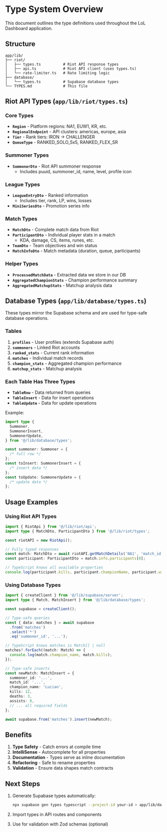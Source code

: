 # Type System Overview

This document outlines the type definitions used throughout the LoL Dashboard application.

## Structure

```
app/lib/
├── riot/
│   ├── types.ts          # Riot API response types
│   ├── api.ts            # Riot API client (uses types.ts)
│   └── rate-limiter.ts   # Rate limiting logic
├── database/
│   └── types.ts          # Supabase database types
└── TYPES.md              # This file
```

## Riot API Types (`app/lib/riot/types.ts`)

### Core Types

- **`Region`** - Platform regions: NA1, EUW1, KR, etc.
- **`RegionalEndpoint`** - API clusters: americas, europe, asia
- **`Tier`** - Rank tiers: IRON → CHALLENGER
- **`QueueType`** - RANKED_SOLO_5x5, RANKED_FLEX_SR

### Summoner Types

- **`SummonerDto`** - Riot API summoner response
  - Includes puuid, summoner_id, name, level, profile icon

### League Types

- **`LeagueEntryDto`** - Ranked information
  - Includes tier, rank, LP, wins, losses
- **`MiniSeriesDto`** - Promotion series info

### Match Types

- **`MatchDto`** - Complete match data from Riot
- **`ParticipantDto`** - Individual player stats in a match
  - KDA, damage, CS, items, runes, etc.
- **`TeamDto`** - Team objectives and win status
- **`MatchInfoDto`** - Match metadata (duration, queue, participants)

### Helper Types

- **`ProcessedMatchData`** - Extracted data we store in our DB
- **`AggregatedChampionStats`** - Champion performance summary
- **`AggregatedMatchupStats`** - Matchup analysis data

## Database Types (`app/lib/database/types.ts`)

These types mirror the Supabase schema and are used for type-safe database operations.

### Tables

1. **`profiles`** - User profiles (extends Supabase auth)
2. **`summoners`** - Linked Riot accounts
3. **`ranked_stats`** - Current rank information
4. **`matches`** - Individual match records
5. **`champion_stats`** - Aggregated champion performance
6. **`matchup_stats`** - Matchup analysis

### Each Table Has Three Types

- **`TableRow`** - Data returned from queries
- **`TableInsert`** - Data for insert operations
- **`TableUpdate`** - Data for update operations

Example:

```typescript
import type {
  Summoner,
  SummonerInsert,
  SummonerUpdate,
} from '@/lib/database/types';

const summoner: Summoner = {
  /* full row */
};
const toInsert: SummonerInsert = {
  /* insert data */
};
const toUpdate: SummonerUpdate = {
  /* update data */
};
```

## Usage Examples

### Using Riot API Types

```typescript
import { RiotApi } from '@/lib/riot/api';
import type { MatchDto, ParticipantDto } from '@/lib/riot/types';

const riotAPI = new RiotApi();

// Fully typed responses
const match: MatchDto = await riotAPI.getMatchDetails('NA1', 'match_id');
const participant: ParticipantDto = match.info.participants[0];

// TypeScript knows all available properties
console.log(participant.kills, participant.championName, participant.win);
```

### Using Database Types

```typescript
import { createClient } from '@/lib/supabase/server';
import type { Match, MatchInsert } from '@/lib/database/types';

const supabase = createClient();

// Type-safe queries
const { data: matches } = await supabase
  .from('matches')
  .select('*')
  .eq('summoner_id', '...');

// TypeScript knows matches is Match[] | null
matches?.forEach((match: Match) => {
  console.log(match.champion_name, match.kills);
});

// Type-safe inserts
const newMatch: MatchInsert = {
  summoner_id: '...',
  match_id: '...',
  champion_name: 'Lucian',
  kills: 12,
  deaths: 3,
  assists: 8,
  // ... all required fields
};

await supabase.from('matches').insert(newMatch);
```

## Benefits

1. **Type Safety** - Catch errors at compile time
2. **IntelliSense** - Autocomplete for all properties
3. **Documentation** - Types serve as inline documentation
4. **Refactoring** - Safe to rename properties
5. **Validation** - Ensure data shapes match contracts

## Next Steps

1. Generate Supabase types automatically:

   ```bash
   npx supabase gen types typescript --project-id your-id > app/lib/database/types.ts
   ```

2. Import types in API routes and components

3. Use for validation with Zod schemas (optional)
